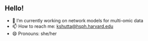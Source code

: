 ## Hello!

- 🔭 I’m currently working on network models for multi-omic data
- 📫 How to reach me: kshutta@hsph.harvard.edu
- 😄 Pronouns: she/her

<!--
**katehoffshutta/katehoffshutta** is a ✨ _special_ ✨ repository because its `README.md` (this file) appears on your GitHub profile.

Here are some ideas to get you started:

- 🔭 I’m currently working on ...
- 🌱 I’m currently learning ...
- 👯 I’m looking to collaborate on ...
- 🤔 I’m looking for help with ...
- 💬 Ask me about ...
- 📫 How to reach me: ...
- 😄 Pronouns: ...
- ⚡ Fun fact: ...
-->
